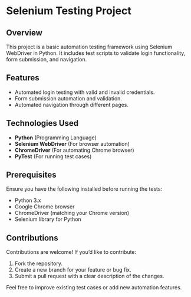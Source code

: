 # Selenium Testing Project

## Overview
This project is a basic automation testing framework using Selenium WebDriver in Python. It includes test scripts to validate login functionality, form submission, and navigation.

## Features
- Automated login testing with valid and invalid credentials.
- Form submission automation and validation.
- Automated navigation through different pages.

## Technologies Used
- **Python** (Programming Language)
- **Selenium WebDriver** (For browser automation)
- **ChromeDriver** (For automating Chrome browser)
- **PyTest** (For running test cases)

## Prerequisites
Ensure you have the following installed before running the tests:
- Python 3.x
- Google Chrome browser
- ChromeDriver (matching your Chrome version)
- Selenium library for Python

## Contributions
Contributions are welcome! If you’d like to contribute:
1. Fork the repository.
2. Create a new branch for your feature or bug fix.
3. Submit a pull request with a clear description of the changes.

Feel free to improve existing test cases or add new automation features.

